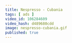 ```yaml
---
title: Nespresso - Cubania
tags: [ ads ]
video_id: 106284609
video_hash: d489680cdd
image: nespresso-cubania.gif
published: true
---
```

